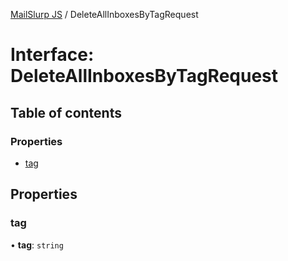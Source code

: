 [MailSlurp JS](../README.md) / DeleteAllInboxesByTagRequest

# Interface: DeleteAllInboxesByTagRequest

## Table of contents

### Properties

- [tag](DeleteAllInboxesByTagRequest.md#tag)

## Properties

### tag

• **tag**: `string`
